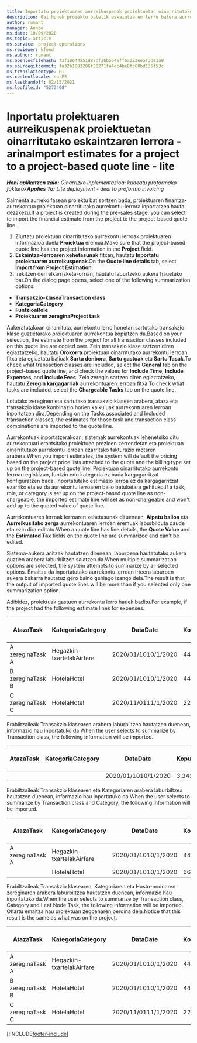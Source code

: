 ```yaml
---
title: Inportatu proiektuaren aurreikuspenak proiektuetan oinarritutako eskaintzaren lerrora - arina
description: Gai honek proiektu batetik eskaintzaren lerro batera aurreikuspenak inportatzeari buruzko informazioa eskaintzen du.
author: rumant
manager: Annbe
ms.date: 10/09/2020
ms.topic: article
ms.service: project-operations
ms.reviewer: kfend
ms.author: rumant
ms.openlocfilehash: f3f18644a51d87cf3bb5b4effba2236eaf3d81a9
ms.sourcegitcommit: fa32b1893286f20271fa4ec4be8fc68bd135f53c
ms.translationtype: HT
ms.contentlocale: eu-ES
ms.lasthandoff: 02/15/2021
ms.locfileid: "5273408"
---
```

# <a name="import-estimates-for-a-project-to-a-project-based-quote-line---lite"></a><span data-ttu-id="b373a-103">Inportatu proiektuaren aurreikuspenak proiektuetan oinarritutako eskaintzaren lerrora - arina</span><span class="sxs-lookup"><span data-stu-id="b373a-103">Import estimates for a project to a project-based quote line - lite</span></span>

<span data-ttu-id="b373a-104">_**Honi aplikatzen zaio:** Oinarrizko inplementazioa: kudeatu proformako fakturak_</span><span class="sxs-lookup"><span data-stu-id="b373a-104">_**Applies To:** Lite deployment - deal to proforma invoicing_</span></span>

<span data-ttu-id="b373a-105">Salmenta aurreko fasean proiektu bat sortzen bada, proiektuaren finantza-aurrekontua proiektuan oinarritutako aurrekontu-lerrora inportatzea hauta dezakezu.</span><span class="sxs-lookup"><span data-stu-id="b373a-105">If a project is created during the pre-sales stage, you can select to import the financial estimate from the project to the project-based quote line.</span></span>

1. <span data-ttu-id="b373a-106">Ziurtatu proiektuan oinarritutako aurrekontu lerroak proiektuaren informazioa duela **Proiektua** eremua.</span><span class="sxs-lookup"><span data-stu-id="b373a-106">Make sure that the project-based quote line has the project information in the **Project** field.</span></span>
2. <span data-ttu-id="b373a-107">**Eskaintza-lerroaren xehetasunak** fitxan, hautatu **Inportatu proiektuaren aurreikuspenak**.</span><span class="sxs-lookup"><span data-stu-id="b373a-107">On the **Quote line details** tab, select **Import from Project Estimation**.</span></span>
3. <span data-ttu-id="b373a-108">Irekitzen den elkarrizketa-orrian, hautatu laburtzeko aukera hauetako bat.</span><span class="sxs-lookup"><span data-stu-id="b373a-108">On the dialog page opens, select one of the following summarization options.</span></span>

  - <span data-ttu-id="b373a-109">**Transakzio-klasea**</span><span class="sxs-lookup"><span data-stu-id="b373a-109">**Transaction class**</span></span>
  - <span data-ttu-id="b373a-110">**Kategoria**</span><span class="sxs-lookup"><span data-stu-id="b373a-110">**Category**</span></span>
  - <span data-ttu-id="b373a-111">**Funtzioa**</span><span class="sxs-lookup"><span data-stu-id="b373a-111">**Role**</span></span> 
  - <span data-ttu-id="b373a-112">**Proiektuaren zeregina**</span><span class="sxs-lookup"><span data-stu-id="b373a-112">**Project task**</span></span>

<span data-ttu-id="b373a-113">Aukeratutakoan oinarrituta, aurrekontu lerro honetan sartutako transakzio klase guztietarako proiektuaren aurrekontua kopiatzen da.</span><span class="sxs-lookup"><span data-stu-id="b373a-113">Based on your selection, the estimate from the project for all transaction classes included on this quote line are copied over.</span></span> <span data-ttu-id="b373a-114">Zein transakzio klase sartzen diren egiaztatzeko, hautatu **Orokorra** proiektuan oinarritutako aurrekontu lerroan fitxa eta egiaztatu balioak **Sartu denbora**, **Sartu gastuak** eta **Sartu Tasak**.</span><span class="sxs-lookup"><span data-stu-id="b373a-114">To check what transaction classes are included, select the **General** tab on the project-based quote line, and check the values for **Include Time**, **Include Expenses**, and **Include Fees**.</span></span>  <span data-ttu-id="b373a-115">Zein zeregin sartzen diren egiaztatzeko, hautatu **Zeregin kargagarriak** aurrekontuaren lerroan fitxa.</span><span class="sxs-lookup"><span data-stu-id="b373a-115">To check what tasks are included, select the **Chargeable Tasks** tab on the quote line.</span></span>

<span data-ttu-id="b373a-116">Lotutako zereginen eta sartutako transakzio klaseen arabera, ataza eta transakzio klase konbinazio horien kalkuluak aurrekontuaren lerroan inportatzen dira.</span><span class="sxs-lookup"><span data-stu-id="b373a-116">Depending on the Tasks associated and Included transaction classes, the estimates for those task and transaction class combinations are imported to the quote line.</span></span>

<span data-ttu-id="b373a-117">Aurrekontuak inportatzerakoan, sistemak aurrekontuak lehenetsiko ditu aurrekontuari erantsitako proiektuen prezioen zerrendetan eta proiektuan oinarritutako aurrekontu lerroan ezarritako fakturazio motaren arabera.</span><span class="sxs-lookup"><span data-stu-id="b373a-117">When you import estimates, the system will default the pricing based on the project price lists attached to the quote and the billing type set up on the project-based quote line.</span></span> <span data-ttu-id="b373a-118">Proiektuan oinarritutako aurrekontu lerroan eginkizun, funtzio edo kategoria ez bada kargagarritzat konfiguratzen bada, inportatutako estimazio lerroa ez da kargagarritzat ezarriko eta ez da aurrekontu lerroaren balio batuketara gehituko.</span><span class="sxs-lookup"><span data-stu-id="b373a-118">If a task, role, or category is set up on the project-based quote line as non-chargeable, the imported estimate line will set as non-chargeable and won't add up to the quoted value of quote line.</span></span>

<span data-ttu-id="b373a-119">Aurrekontuaren lerroak lerroaren xehetasunak dituenean, **Aipatu balioa** eta **Aurreikusitako zerga** aurrekontuaren lerroan eremuak laburbilduta daude eta ezin dira editatu.</span><span class="sxs-lookup"><span data-stu-id="b373a-119">When a quote line has line details, the **Quote Value** and the **Estimated Tax** fields on the quote line are summarized and can't be edited.</span></span>

<span data-ttu-id="b373a-120">Sistema-aukera anitzak hautatzen direnean, laburpena hautatutako aukera guztien arabera laburbiltzen saiatzen da.</span><span class="sxs-lookup"><span data-stu-id="b373a-120">When multiple summarization options are selected, the system attempts to summarize by all selected options.</span></span> <span data-ttu-id="b373a-121">Emaitza da inportatutako aurrekontu lerroen irteera laburpen aukera bakarra hautatuz gero baino gehiago izango dela.</span><span class="sxs-lookup"><span data-stu-id="b373a-121">The result is that the output of imported quote lines will be more than if you selected only one summarization option.</span></span>

<span data-ttu-id="b373a-122">Adibidez, proiektuak gastuen aurrekontu lerro hauek baditu.</span><span class="sxs-lookup"><span data-stu-id="b373a-122">For example, if the project had the following estimate lines for expenses.</span></span>

| <span data-ttu-id="b373a-123">Ataza</span><span class="sxs-lookup"><span data-stu-id="b373a-123">Task</span></span> | <span data-ttu-id="b373a-124">Kategoria</span><span class="sxs-lookup"><span data-stu-id="b373a-124">Category</span></span> | <span data-ttu-id="b373a-125">Data</span><span class="sxs-lookup"><span data-stu-id="b373a-125">Date</span></span> | <span data-ttu-id="b373a-126">Kopurua</span><span class="sxs-lookup"><span data-stu-id="b373a-126">Quantity</span></span> | <span data-ttu-id="b373a-127">Unitate-prezioa</span><span class="sxs-lookup"><span data-stu-id="b373a-127">Unit price</span></span> | <span data-ttu-id="b373a-128">Kopurua</span><span class="sxs-lookup"><span data-stu-id="b373a-128">Amount</span></span> |
| --- | --- | --- | --- | --- | --- |
| <span data-ttu-id="b373a-129">A zeregina</span><span class="sxs-lookup"><span data-stu-id="b373a-129">Task A</span></span> | <span data-ttu-id="b373a-130">Hegazkin-txartelak</span><span class="sxs-lookup"><span data-stu-id="b373a-130">Airfare</span></span> | <span data-ttu-id="b373a-131">2020/01/10</span><span class="sxs-lookup"><span data-stu-id="b373a-131">10/1/2020</span></span> | <span data-ttu-id="b373a-132">4</span><span class="sxs-lookup"><span data-stu-id="b373a-132">4</span></span> | <span data-ttu-id="b373a-133">400</span><span class="sxs-lookup"><span data-stu-id="b373a-133">400</span></span> | <span data-ttu-id="b373a-134">1600</span><span class="sxs-lookup"><span data-stu-id="b373a-134">1600</span></span> |
| <span data-ttu-id="b373a-135">B zeregina</span><span class="sxs-lookup"><span data-stu-id="b373a-135">Task B</span></span> | <span data-ttu-id="b373a-136">Hotela</span><span class="sxs-lookup"><span data-stu-id="b373a-136">Hotel</span></span> | <span data-ttu-id="b373a-137">2020/01/10</span><span class="sxs-lookup"><span data-stu-id="b373a-137">10/1/2020</span></span> | <span data-ttu-id="b373a-138">4</span><span class="sxs-lookup"><span data-stu-id="b373a-138">4</span></span> | <span data-ttu-id="b373a-139">200</span><span class="sxs-lookup"><span data-stu-id="b373a-139">200</span></span> | <span data-ttu-id="b373a-140">800</span><span class="sxs-lookup"><span data-stu-id="b373a-140">800</span></span> |
| <span data-ttu-id="b373a-141">C zeregina</span><span class="sxs-lookup"><span data-stu-id="b373a-141">Task C</span></span> | <span data-ttu-id="b373a-142">Hotela</span><span class="sxs-lookup"><span data-stu-id="b373a-142">Hotel</span></span> | <span data-ttu-id="b373a-143">2020/11/01</span><span class="sxs-lookup"><span data-stu-id="b373a-143">11/1/2020</span></span> | <span data-ttu-id="b373a-144">2</span><span class="sxs-lookup"><span data-stu-id="b373a-144">2</span></span> | <span data-ttu-id="b373a-145">200</span><span class="sxs-lookup"><span data-stu-id="b373a-145">200</span></span> | <span data-ttu-id="b373a-146">400</span><span class="sxs-lookup"><span data-stu-id="b373a-146">400</span></span> |

<span data-ttu-id="b373a-147">Erabiltzaileak Transakzio klasearen arabera laburbiltzea hautatzen duenean, informazio hau inportatuko da.</span><span class="sxs-lookup"><span data-stu-id="b373a-147">When the user selects to summarize by Transaction class, the following information will be imported.</span></span>

| <span data-ttu-id="b373a-148">Ataza</span><span class="sxs-lookup"><span data-stu-id="b373a-148">Task</span></span> | <span data-ttu-id="b373a-149">Kategoria</span><span class="sxs-lookup"><span data-stu-id="b373a-149">Category</span></span> | <span data-ttu-id="b373a-150">Data</span><span class="sxs-lookup"><span data-stu-id="b373a-150">Date</span></span> | <span data-ttu-id="b373a-151">Kopurua</span><span class="sxs-lookup"><span data-stu-id="b373a-151">Quantity</span></span> | <span data-ttu-id="b373a-152">Unitate-prezioa</span><span class="sxs-lookup"><span data-stu-id="b373a-152">Unit price</span></span> | <span data-ttu-id="b373a-153">Kopurua</span><span class="sxs-lookup"><span data-stu-id="b373a-153">Amount</span></span> |
| --- | --- | --- | --- | --- | --- |
|||<span data-ttu-id="b373a-154">2020/01/10</span><span class="sxs-lookup"><span data-stu-id="b373a-154">10/1/2020</span></span> | <span data-ttu-id="b373a-155">3.34</span><span class="sxs-lookup"><span data-stu-id="b373a-155">3.34</span></span> | <span data-ttu-id="b373a-156">840</span><span class="sxs-lookup"><span data-stu-id="b373a-156">840</span></span> | <span data-ttu-id="b373a-157">2800</span><span class="sxs-lookup"><span data-stu-id="b373a-157">2800</span></span> |

<span data-ttu-id="b373a-158">Erabiltzaileak Transakzio klasearen eta Kategoriaren arabera laburbiltzea hautatzen duenean, informazio hau inportatuko da.</span><span class="sxs-lookup"><span data-stu-id="b373a-158">When the user selects to summarize by Transaction class and Category, the following information will be imported.</span></span>

| <span data-ttu-id="b373a-159">Ataza</span><span class="sxs-lookup"><span data-stu-id="b373a-159">Task</span></span> | <span data-ttu-id="b373a-160">Kategoria</span><span class="sxs-lookup"><span data-stu-id="b373a-160">Category</span></span> | <span data-ttu-id="b373a-161">Data</span><span class="sxs-lookup"><span data-stu-id="b373a-161">Date</span></span> | <span data-ttu-id="b373a-162">Kopurua</span><span class="sxs-lookup"><span data-stu-id="b373a-162">Quantity</span></span> | <span data-ttu-id="b373a-163">Unitate-prezioa</span><span class="sxs-lookup"><span data-stu-id="b373a-163">Unit price</span></span> | <span data-ttu-id="b373a-164">Kopurua</span><span class="sxs-lookup"><span data-stu-id="b373a-164">Amount</span></span> |
| --- | --- | --- | --- | --- | --- |
| <span data-ttu-id="b373a-165">A zeregina</span><span class="sxs-lookup"><span data-stu-id="b373a-165">Task A</span></span> | <span data-ttu-id="b373a-166">Hegazkin-txartelak</span><span class="sxs-lookup"><span data-stu-id="b373a-166">Airfare</span></span> | <span data-ttu-id="b373a-167">2020/01/10</span><span class="sxs-lookup"><span data-stu-id="b373a-167">10/1/2020</span></span> | <span data-ttu-id="b373a-168">4</span><span class="sxs-lookup"><span data-stu-id="b373a-168">4</span></span> | <span data-ttu-id="b373a-169">400</span><span class="sxs-lookup"><span data-stu-id="b373a-169">400</span></span> | <span data-ttu-id="b373a-170">1600</span><span class="sxs-lookup"><span data-stu-id="b373a-170">1600</span></span> |
| | <span data-ttu-id="b373a-171">Hotela</span><span class="sxs-lookup"><span data-stu-id="b373a-171">Hotel</span></span> | <span data-ttu-id="b373a-172">2020/01/10</span><span class="sxs-lookup"><span data-stu-id="b373a-172">10/1/2020</span></span> | <span data-ttu-id="b373a-173">6</span><span class="sxs-lookup"><span data-stu-id="b373a-173">6</span></span> | <span data-ttu-id="b373a-174">200</span><span class="sxs-lookup"><span data-stu-id="b373a-174">200</span></span> | <span data-ttu-id="b373a-175">1200</span><span class="sxs-lookup"><span data-stu-id="b373a-175">1200</span></span> |

<span data-ttu-id="b373a-176">Erabiltzaileak Transakzio klasearen, Kategoriaren eta Hosto-nodoaren zereginaren arabera laburbiltzea hautatzen duenean, informazio hau inportatuko da.</span><span class="sxs-lookup"><span data-stu-id="b373a-176">When the user selects to summarize by Transaction class, Category and Leaf Node Task, the following information will be imported.</span></span> <span data-ttu-id="b373a-177">Ohartu emaitza hau proiektuan zegoenaren berdina dela.</span><span class="sxs-lookup"><span data-stu-id="b373a-177">Notice that this result is the same as what was on the project.</span></span>

| <span data-ttu-id="b373a-178">Ataza</span><span class="sxs-lookup"><span data-stu-id="b373a-178">Task</span></span> | <span data-ttu-id="b373a-179">Kategoria</span><span class="sxs-lookup"><span data-stu-id="b373a-179">Category</span></span> | <span data-ttu-id="b373a-180">Data</span><span class="sxs-lookup"><span data-stu-id="b373a-180">Date</span></span> | <span data-ttu-id="b373a-181">Kopurua</span><span class="sxs-lookup"><span data-stu-id="b373a-181">Quantity</span></span> | <span data-ttu-id="b373a-182">Unitate-prezioa</span><span class="sxs-lookup"><span data-stu-id="b373a-182">Unit price</span></span> | <span data-ttu-id="b373a-183">Kopurua</span><span class="sxs-lookup"><span data-stu-id="b373a-183">Amount</span></span> |
| --- | --- | --- | --- | --- | --- |
| <span data-ttu-id="b373a-184">A zeregina</span><span class="sxs-lookup"><span data-stu-id="b373a-184">Task A</span></span> | <span data-ttu-id="b373a-185">Hegazkin-txartelak</span><span class="sxs-lookup"><span data-stu-id="b373a-185">Airfare</span></span> | <span data-ttu-id="b373a-186">2020/01/10</span><span class="sxs-lookup"><span data-stu-id="b373a-186">10/1/2020</span></span> | <span data-ttu-id="b373a-187">4</span><span class="sxs-lookup"><span data-stu-id="b373a-187">4</span></span> | <span data-ttu-id="b373a-188">400</span><span class="sxs-lookup"><span data-stu-id="b373a-188">400</span></span> | <span data-ttu-id="b373a-189">1600</span><span class="sxs-lookup"><span data-stu-id="b373a-189">1600</span></span> |
| <span data-ttu-id="b373a-190">B zeregina</span><span class="sxs-lookup"><span data-stu-id="b373a-190">Task B</span></span> | <span data-ttu-id="b373a-191">Hotela</span><span class="sxs-lookup"><span data-stu-id="b373a-191">Hotel</span></span> | <span data-ttu-id="b373a-192">2020/01/10</span><span class="sxs-lookup"><span data-stu-id="b373a-192">10/1/2020</span></span> | <span data-ttu-id="b373a-193">4</span><span class="sxs-lookup"><span data-stu-id="b373a-193">4</span></span> | <span data-ttu-id="b373a-194">200</span><span class="sxs-lookup"><span data-stu-id="b373a-194">200</span></span> | <span data-ttu-id="b373a-195">800</span><span class="sxs-lookup"><span data-stu-id="b373a-195">800</span></span> |
| <span data-ttu-id="b373a-196">C zeregina</span><span class="sxs-lookup"><span data-stu-id="b373a-196">Task C</span></span> | <span data-ttu-id="b373a-197">Hotela</span><span class="sxs-lookup"><span data-stu-id="b373a-197">Hotel</span></span> | <span data-ttu-id="b373a-198">2020/11/01</span><span class="sxs-lookup"><span data-stu-id="b373a-198">11/1/2020</span></span> | <span data-ttu-id="b373a-199">2</span><span class="sxs-lookup"><span data-stu-id="b373a-199">2</span></span> | <span data-ttu-id="b373a-200">200</span><span class="sxs-lookup"><span data-stu-id="b373a-200">200</span></span> | <span data-ttu-id="b373a-201">400</span><span class="sxs-lookup"><span data-stu-id="b373a-201">400</span></span> |


[!INCLUDE[footer-include](../../includes/footer-banner.md)]